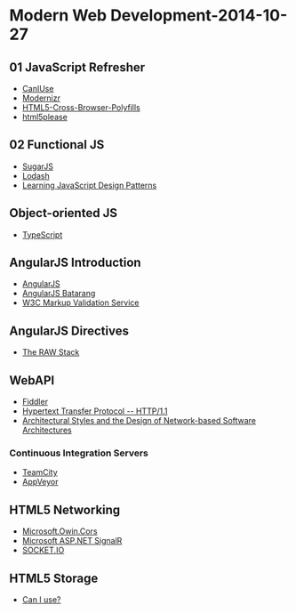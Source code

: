 Modern Web Development-2014-10-27
==============



## 01 JavaScript Refresher ##
- [CanIUse](http://caniuse.com/)
- [Modernizr](http://modernizr.com/)
- [HTML5-Cross-Browser-Polyfills](https://github.com/Modernizr/Modernizr/wiki/HTML5-Cross-Browser-Polyfills) 
- [html5please](http://html5please.com/)


## 02 Functional JS ##
- [SugarJS](http://sugarjs.com/)
- [Lodash](https://lodash.com/)
- [Learning JavaScript Design Patterns](http://addyosmani.com/resources/essentialjsdesignpatterns/book/#revealingmodulepatternjavascript)


## Object-oriented JS ##

- [TypeScript](http://www.typescriptlang.org/)





## AngularJS Introduction ##

- [AngularJS](https://angularjs.org/)
- [AngularJS Batarang](https://chrome.google.com/webstore/detail/angularjs-batarang/ighdmehidhipcmcojjgiloacoafjmpfk?hl=en-US)
- [W3C Markup Validation Service](http://validator.w3.org/check)


## AngularJS Directives ##

- [The RAW Stack](http://rawstack.azurewebsites.net/)


## WebAPI ##

- [Fiddler](http://www.telerik.com/fiddler)
- [Hypertext Transfer Protocol -- HTTP/1.1](http://www.ietf.org/rfc/rfc2616.txt)
- [Architectural Styles and
the Design of Network-based Software Architectures](http://www.ics.uci.edu/~fielding/pubs/dissertation/top.htm)

### Continuous Integration Servers 
- [TeamCity](https://www.jetbrains.com/teamcity/)
- [AppVeyor](http://www.appveyor.com/)


## HTML5 Networking ##

- [Microsoft.Owin.Cors](https://www.nuget.org/packages/Microsoft.Owin.Cors/)
- [Microsoft ASP.NET SignalR](https://www.nuget.org/packages/Microsoft.AspNet.SignalR/)
- [SOCKET.IO](http://socket.io/)


## HTML5 Storage ##

- [Can I use?](http://caniuse.com/)


